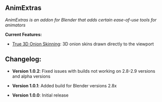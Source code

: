 ## **AnimExtras**
*AnimExtras is an addon for Blender that adds certain ease-of-use tools for animators*

**Current Features:**
 - <ins>True 3D Onion Skinning</ins>: 3D onion skins drawn directly to the viewport

## **Changelog:**

 - **Version 1.0.2**: Fixed issues with builds not working on 2.8-2.9 versions and alpha versions
 
 - **Version 1.0.1**: Added build for Blender versions 2.8x
 
 - **Version 1.0.0**: Initial release
